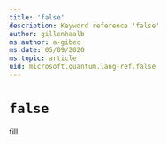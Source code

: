 ```yaml
---
title: 'false'
description: Keyword reference 'false'
author: gillenhaalb
ms.author: a-gibec
ms.date: 05/09/2020
ms.topic: article
uid: microsoft.quantum.lang-ref.false
---
```


# `false`

fill